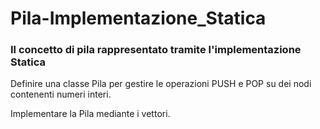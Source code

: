 # Pila-Implementazione_Statica
### Il concetto di pila rappresentato tramite l'implementazione Statica

Definire una classe Pila per gestire le operazioni PUSH e POP su dei nodi contenenti numeri interi. 

Implementare la Pila mediante i vettori.
